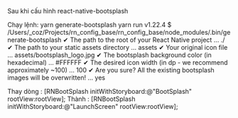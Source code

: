 Sau khi cấu hình react-native-bootsplash

Chạy lệnh:
yarn generate-bootsplash
yarn run v1.22.4
\$ /Users/\_coz/Projects/rn_config_base/rn_config_base/node_modules/.bin/generate-bootsplash
✔ The path to the root of your React Native project … ./
✔ The path to your static assets directory … assets
✔ Your original icon file … assets/bootsplash_logo.jpg
✔ The bootsplash background color (in hexadecimal) … #FFFFFF
✔ The desired icon width (in dp - we recommend approximately ~100) … 100
✔ Are you sure? All the existing bootsplash images will be overwritten! … yes

Thay dòng :
[RNBootSplash initWithStoryboard:@"BootSplash" rootView:rootView];
Thành :
[RNBootSplash initWithStoryboard:@"LaunchScreen" rootView:rootView];
